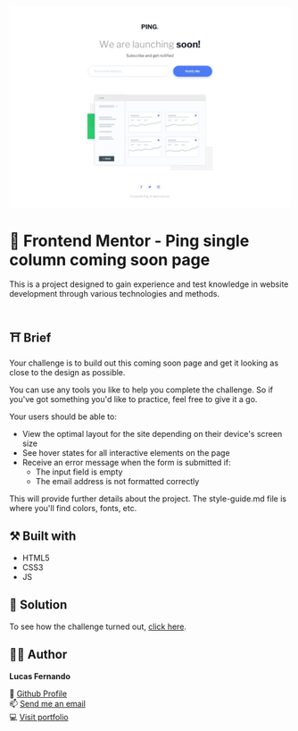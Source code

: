 <img src="./docs/design/desktop-design.jpg" alt="Ping single column coming soon page" />

# 🚀 Frontend Mentor - Ping single column coming soon page

This is a project designed to gain experience and test knowledge in website development through various technologies and methods.
<br>
<br>

## ⛩️ Brief

Your challenge is to build out this coming soon page and get it looking as close to the design as possible.

You can use any tools you like to help you complete the challenge. So if you've got something you'd like to practice, feel free to give it a go.

Your users should be able to:
- View the optimal layout for the site depending on their device's screen size
- See hover states for all interactive elements on the page
- Receive an error message when the form is submitted if:
  - The input field is empty
  - The email address is not formatted correctly

This will provide further details about the project. 
The style-guide.md file is where you'll find colors, fonts, etc.



## ⚒️ Built with

- HTML5
- CSS3
- JS

## 🔗 Solution

To see how the challenge turned out, <a href="./index.html">click here</a>.

## 👨‍💻 Author

**Lucas Fernando**

👋 [Github Profile](https://github.com/lucasfernandodev "Lucas Fernando")<br>
📫 [Send me an email](mailto:lucasfernando.dev0@gmail.com?subject=Hi% "Hi!")<br>
💻 [Visit portfolio](https://lucasfernandodev.com.br "Welcome")<br>